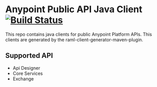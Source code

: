 # Anypoint Public API Java Client [![Build Status](https://travis-ci.org/mulesoft-labs/anypoint-java-clients.svg?branch=master)](https://travis-ci.org/mulesoft-labs/anypoint-java-clients)

This repo contains java clients for public Anypoint Platform APIs. This clients are generated by the raml-client-generator-maven-plugin.

## Supported API

* Api Designer
* Core Services
* Exchange



